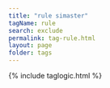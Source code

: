```yaml
---
title: "rule simaster"
tagName: rule
search: exclude
permalink: tag-rule.html
layout: page
folder: tags
---
```

{% include taglogic.html %}